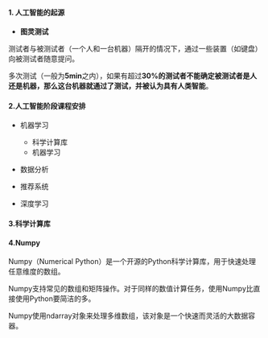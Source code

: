 #### 1. 人工智能的起源



- **图灵测试**

测试者与被测试者（一个人和一台机器）隔开的情况下，通过一些装置（如键盘）向被测试者随意提问。

多次测试（一般为**5min**之内），如果有超过**30%**的测试者不能确定被测试者是人还是机器，那么这台机器就通过了测试，并被认为具有**人类智能**。



#### 2.人工智能阶段课程安排

- 机器学习

  - 科学计算库
  - 机器学习

- 数据分析

- 推荐系统

- 深度学习


#### 3.科学计算库



#### 4.Numpy

Numpy（Numerical Python）是一个开源的Python科学计算库，用于快速处理任意维度的数组。

Numpy支持常见的数组和矩阵操作。对于同样的数值计算任务，使用Numpy比直接使用Python要简洁的多。

Numpy使用ndarray对象来处理多维数组，该对象是一个快速而灵活的大数据容器。